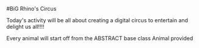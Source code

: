 #BiG Rhino's Circus

Today's activity will be all about creating a digital circus to entertain and delight us all!!!! 

Every animal will start off from the ABSTRACT base class Animal provided